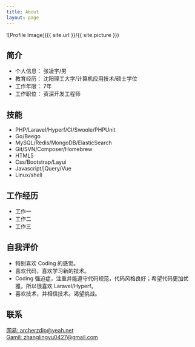 ```yaml
---
title: About
layout: page
---
```

![Profile Image]({{ site.url }}/{{ site.picture }})


<h2>简介</h2>
<ul class="skill-list">
	<li>个人信息： 张凌宇/男</li>
	<li>教育经历： 沈阳理工大学/计算机应用技术/硕士学位</li>
	<li>工作年限： 7年</li>
	<li>工作职位： 资深开发工程师</li>

</ul>

<h2>技能</h2>

<ul class="skill-list">
	<li>PHP/Laravel/Hyperf/CI/Swoole/PHPUnit</li>
	<li>Go/Beego</li>
	<li>MySQL/Redis/MongoDB/ElasticSearch</li>
	<li>Git/SVN/Composer/Homebrew</li>
    <li>HTML5</li>
	<li>Css/Bootstrap/Layui</li>
	<li>Javascript/jQuery/Vue</li>
    <li>Linux/shell</li>
</ul>

<h2>工作经历</h2>

<ul class="skill-list">
	<li>工作一</li>
	<li>工作二</li>
    <li>工作三</li>
</ul>

<h2>自我评价</h2>

<ul class="skill-list">
	<li>特别喜欢 Coding 的感觉。</li>
	<li>喜欢代码，喜欢学习新的技术。</li>
    <li>Coding 强迫症，注重并能遵守代码规范，代码风格良好；希望代码更加优雅，所以很喜欢 Laravel/Hyperf。</li>
    <li>喜欢技术，并相信技术。渴望挑战。</li>
</ul>

<h2>联系</h2>

[网易: archerzdip@yeah.net](mailto:archerzdip@yeah.net)  
[Gamil: zhanglingyu0427@gmail.com](mailto:zhanglingyu0427@gmail.com)
